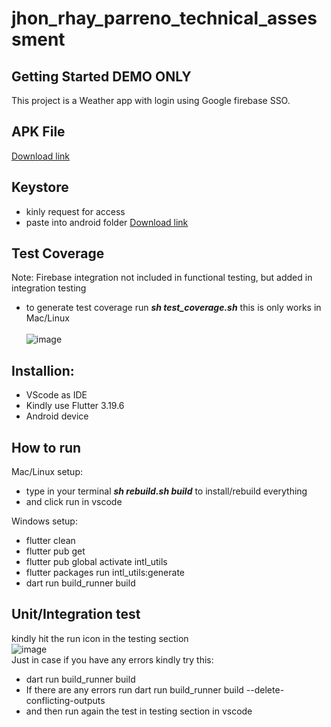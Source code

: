 # jhon_rhay_parreno_technical_assessment

## Getting Started DEMO ONLY

This project is a Weather app with login using Google firebase SSO.

## APK File
[Download link](https://drive.google.com/file/d/1Ju_i7tz9KNn8JNZGbUSkjII3gMlODSsj/view?usp=sharing)

## Keystore
- kinly request for access
- paste into android folder
[Download link](https://drive.google.com/file/d/1rBXdj9OVGB94FbKuqBiooi1efHIKC0DL/view?usp=sharing)

## Test Coverage
Note: Firebase integration not included in functional testing, but added in integration testing <br>
- to generate test coverage run ***sh test_coverage.sh*** this is only works in Mac/Linux <br><br>
![image](https://github.com/user-attachments/assets/4497475f-3d87-45b6-a2f1-cac525082580)


## Installion:
- VScode as IDE
- Kindly use Flutter 3.19.6
- Android device

## How to run
Mac/Linux setup:
- type in your terminal ***sh rebuild.sh build*** to install/rebuild everything
- and click run in vscode

Windows setup:
- flutter clean
- flutter pub get
- flutter pub global activate intl_utils
- flutter packages run intl_utils:generate
- dart run build_runner build

## Unit/Integration test
kindly hit the run icon in the testing section <br>
![image](https://github.com/user-attachments/assets/3d275f00-65e4-4f68-8873-a1b2d2255589)
<br>
Just in case if you have any errors kindly try this:
- dart run build_runner build
- If there are any errors run dart run build_runner build --delete-conflicting-outputs
- and then run again the test in testing section in vscode
